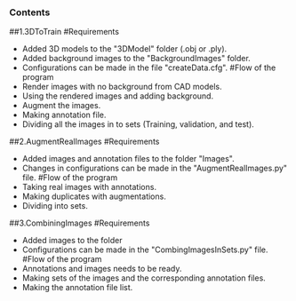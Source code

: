 ### Contents
##1.3DToTrain
#Requirements
- Added 3D models to the "3DModel" folder (.obj or .ply).
- Added background images to the "BackgroundImages" folder.
- Configurations can be made in the file "createData.cfg".
#Flow of the program
- Render images with no background from CAD models.
- Using the rendered images and adding background.
- Augment the images.
- Making annotation file.
- Dividing all the images in to sets (Training, validation, and test).

##2.AugmentRealImages
#Requirements
- Added images and annotation files to the folder "Images".
- Changes in configurations can be made in the "AugmentRealImages.py" file.
#Flow of the program
- Taking real images with annotations.
- Making duplicates with augmentations.
- Dividing into sets.

##3.CombiningImages
#Requirements
- Added images to the folder 
- Configurations can be made in the "CombingImagesInSets.py" file.
#Flow of the program
- Annotations and images needs to be ready.
- Making sets of the images and the corresponding annotation files.
- Making the annotation file list.
